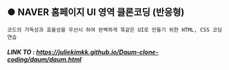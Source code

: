 ## ● NAVER 홈페이지 UI 영역 클론코딩 (반응형)

```
코드의 가독성과 효율성을 우선시 하여 완벽하게 똑같은 UI로 만들기 위한 HTML, CSS 코딩 연습
```

##### LINK TO : https://juliekimkk.github.io/Daum-clone-coding/daum/daum.html

